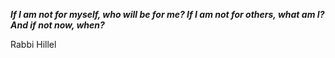 _**If I am not for myself, who will be for me? If I am not for others, what am I? And if not now, when?**_

Rabbi Hillel